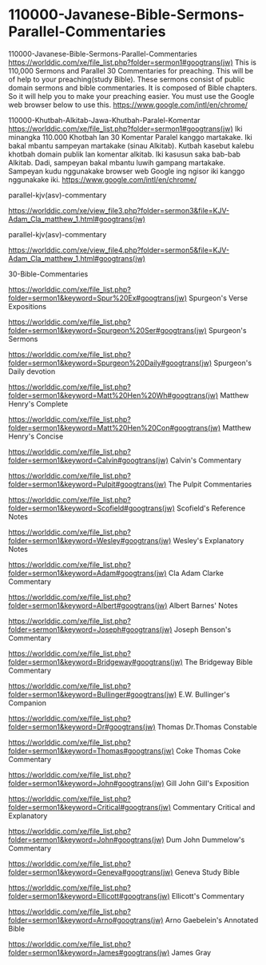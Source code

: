 # 110000-Javanese-Bible-Sermons-Parallel-Commentaries
110000-Javanese-Bible-Sermons-Parallel-Commentaries
https://worlddic.com/xe/file_list.php?folder=sermon1#googtrans(jw) 
This is 110,000 Sermons and Parallel 30 Commentaries for preaching. 
This will be of help to your preaching(study Bible). 
These sermons consist of public domain sermons and bible commentaries. 
It is composed of Bible chapters. 
So it will help you to make your preaching easier.
You must use the Google web browser below to use this.
https://www.google.com/intl/en/chrome/

110000-Khutbah-Alkitab-Jawa-Khutbah-Paralel-Komentar
https://worlddic.com/xe/file_list.php?folder=sermon1#googtrans(jw)
Iki minangka 110.000 Khotbah lan 30 Komentar Paralel kanggo martakake.
Iki bakal mbantu sampeyan martakake (sinau Alkitab).
Kutbah kasebut kalebu khotbah domain publik lan komentar alkitab.
Iki kasusun saka bab-bab Alkitab.
Dadi, sampeyan bakal mbantu luwih gampang martakake.
Sampeyan kudu nggunakake browser web Google ing ngisor iki kanggo nggunakake iki.
https://www.google.com/intl/en/chrome/


parallel-kjv(asv)-commentary

https://worlddic.com/xe/view_file3.php?folder=sermon3&file=KJV-Adam_Cla_matthew_1.html#googtrans(jw) 

parallel-kjv(asv)-commentary

https://worlddic.com/xe/view_file4.php?folder=sermon5&file=KJV-Adam_Cla_matthew_1.html#googtrans(jw)

30-Bible-Commentaries

 https://worlddic.com/xe/file_list.php?folder=sermon1&keyword=Spur%20Ex#googtrans(jw) Spurgeon's Verse Expositions 
 
 https://worlddic.com/xe/file_list.php?folder=sermon1&keyword=Spurgeon%20Ser#googtrans(jw) Spurgeon's Sermons 
 
 https://worlddic.com/xe/file_list.php?folder=sermon1&keyword=Spurgeon%20Daily#googtrans(jw) Spurgeon's Daily devotion 
 
 https://worlddic.com/xe/file_list.php?folder=sermon1&keyword=Matt%20Hen%20Wh#googtrans(jw) Matthew Henry's Complete 
 
 https://worlddic.com/xe/file_list.php?folder=sermon1&keyword=Matt%20Hen%20Con#googtrans(jw) Matthew Henry's Concise 


 https://worlddic.com/xe/file_list.php?folder=sermon1&keyword=Calvin#googtrans(jw) Calvin's Commentary  
 
 https://worlddic.com/xe/file_list.php?folder=sermon1&keyword=Pulpit#googtrans(jw) The Pulpit Commentaries 
 
 https://worlddic.com/xe/file_list.php?folder=sermon1&keyword=Scofield#googtrans(jw) Scofield's Reference Notes  
 
 https://worlddic.com/xe/file_list.php?folder=sermon1&keyword=Wesley#googtrans(jw) Wesley's Explanatory Notes 
 
 https://worlddic.com/xe/file_list.php?folder=sermon1&keyword=Adam#googtrans(jw) Cla Adam Clarke Commentary 
 

 https://worlddic.com/xe/file_list.php?folder=sermon1&keyword=Albert#googtrans(jw) Albert Barnes' Notes 
 
 https://worlddic.com/xe/file_list.php?folder=sermon1&keyword=Joseph#googtrans(jw) Joseph Benson's Commentary 
 
 https://worlddic.com/xe/file_list.php?folder=sermon1&keyword=Bridgeway#googtrans(jw) The Bridgeway Bible Commentary 
 
 https://worlddic.com/xe/file_list.php?folder=sermon1&keyword=Bullinger#googtrans(jw) E.W. Bullinger's Companion 
 
 https://worlddic.com/xe/file_list.php?folder=sermon1&keyword=Dr#googtrans(jw) Thomas Dr.Thomas Constable 
 
 
 https://worlddic.com/xe/file_list.php?folder=sermon1&keyword=Thomas#googtrans(jw) Coke Thomas Coke Commentary 
 
 https://worlddic.com/xe/file_list.php?folder=sermon1&keyword=John#googtrans(jw) Gill John Gill's Exposition 
 
 https://worlddic.com/xe/file_list.php?folder=sermon1&keyword=Critical#googtrans(jw) Commentary Critical and Explanatory 
 
 https://worlddic.com/xe/file_list.php?folder=sermon1&keyword=John#googtrans(jw) Dum John Dummelow's Commentary 
 
 https://worlddic.com/xe/file_list.php?folder=sermon1&keyword=Geneva#googtrans(jw) Geneva Study Bible 
 
 
 https://worlddic.com/xe/file_list.php?folder=sermon1&keyword=Ellicott#googtrans(jw) Ellicott's Commentary 
 
 https://worlddic.com/xe/file_list.php?folder=sermon1&keyword=Arno#googtrans(jw) Arno Gaebelein's Annotated Bible 
 
 https://worlddic.com/xe/file_list.php?folder=sermon1&keyword=James#googtrans(jw) James Gray 
 
 
